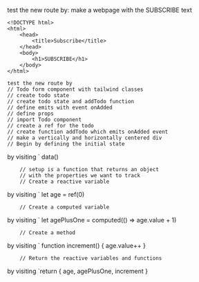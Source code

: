 test the new route by: make a webpage with the SUBSCRIBE text
```
<!DOCTYPE html>
<html>
    <head>
        <title>Subscribe</title>
    </head>
    <body>
        <h1>SUBSCRIBE</h1>
    </body>
</html>
```
```
test the new route by
// Todo form component with tailwind classes
// create todo state
// create todo state and addTodo function
// define emits with event onAdded
// define props
// import Todo component
// create a ref for the todo
// create function addTodo which emits onAdded event
// make a vertically and horizontally centered div
// Begin by defining the initial state
```
by visiting `
data()
```
    // setup is a function that returns an object
    // with the properties we want to track
    // Create a reactive variable
```
by visiting `
    let age = ref(0)
```
    // Create a computed variable
```
by visiting `
    let agePlusOne = computed(() => age.value + 1)
```
    // Create a method
```
by visiting `
    function increment() {
        age.value++
    }
```
    // Return the reactive variables and functions
```
by visiting `return { age, agePlusOne, increment }
```
